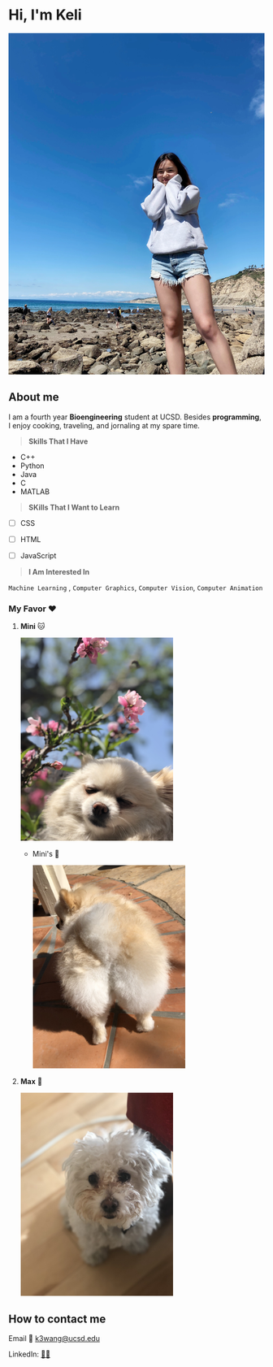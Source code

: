 # **Hi, I'm Keli**
![Keli](Keli.jpeg)

## **About me**
I am a fourth year **Bioengineering** student at UCSD. Besides **programming**, I enjoy cooking, traveling, and jornaling at my spare time. 

> **Skills That I Have**

- C++
- Python
- Java
- C
- MATLAB

> **SKills That I Want to Learn**

- [ ] CSS
- [ ] HTML
- [ ] JavaScript


> **I Am Interested In**

`Machine Learning` , `Computer Graphics`, `Computer Vision`, `Computer Animation`

### **My Favor :heart:**

1. **Mini** :cat: 
   
   <img src="Mini.jpeg" alt="mini" width="300"/>
    
    - Mini's :peach:
        
        <img src="MiniButt.jpeg" alt="Mini2" width="300"/>
        
2. **Max** :dog: 
   
   <img src="Max.jpeg" alt="Max" width="300"/>


## **How to contact me**

Email :email: [k3wang@ucsd.edu](k3wang@ucsd.edu)

LinkedIn: [:elf_woman:](linkedin.com/in/keli-wang-90a00a1a3/)
